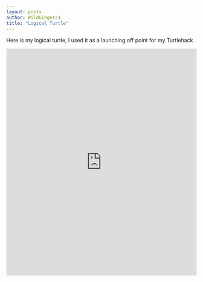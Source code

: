 ```yaml
---
layout: posts
author: WildGinger23
title: "Logical Turtle"
---
```


Here is my logical turtle, I used it as a launching off point for my Turtlehack

<iframe src="https://trinket.io/embed/python/c5e463bcc7" width="100%" height="600" frameborder="0" marginwidth="0" marginheight="0" allowfullscreen></iframe>

